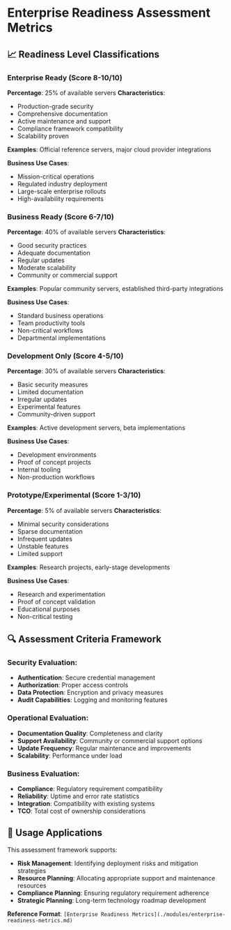# Enterprise Readiness Assessment Metrics

## 📈 Readiness Level Classifications

### Enterprise Ready (Score 8-10/10)
**Percentage**: 25% of available servers
**Characteristics**:
- Production-grade security
- Comprehensive documentation
- Active maintenance and support
- Compliance framework compatibility
- Scalability proven

**Examples**: Official reference servers, major cloud provider integrations

**Business Use Cases**:
- Mission-critical operations
- Regulated industry deployment
- Large-scale enterprise rollouts
- High-availability requirements

### Business Ready (Score 6-7/10)
**Percentage**: 40% of available servers
**Characteristics**:
- Good security practices
- Adequate documentation
- Regular updates
- Moderate scalability
- Community or commercial support

**Examples**: Popular community servers, established third-party integrations

**Business Use Cases**:
- Standard business operations
- Team productivity tools
- Non-critical workflows
- Departmental implementations

### Development Only (Score 4-5/10)
**Percentage**: 30% of available servers
**Characteristics**:
- Basic security measures
- Limited documentation
- Irregular updates
- Experimental features
- Community-driven support

**Examples**: Active development servers, beta implementations

**Business Use Cases**:
- Development environments
- Proof of concept projects
- Internal tooling
- Non-production workflows

### Prototype/Experimental (Score 1-3/10)
**Percentage**: 5% of available servers
**Characteristics**:
- Minimal security considerations
- Sparse documentation
- Infrequent updates
- Unstable features
- Limited support

**Examples**: Research projects, early-stage developments

**Business Use Cases**:
- Research and experimentation
- Proof of concept validation
- Educational purposes
- Non-critical testing

## 🔍 Assessment Criteria Framework

### Security Evaluation:
- **Authentication**: Secure credential management
- **Authorization**: Proper access controls
- **Data Protection**: Encryption and privacy measures
- **Audit Capabilities**: Logging and monitoring features

### Operational Evaluation:
- **Documentation Quality**: Completeness and clarity
- **Support Availability**: Community or commercial support options
- **Update Frequency**: Regular maintenance and improvements
- **Scalability**: Performance under load

### Business Evaluation:
- **Compliance**: Regulatory requirement compatibility
- **Reliability**: Uptime and error rate statistics
- **Integration**: Compatibility with existing systems
- **TCO**: Total cost of ownership considerations

## 🎯 Usage Applications

This assessment framework supports:
- **Risk Management**: Identifying deployment risks and mitigation strategies
- **Resource Planning**: Allocating appropriate support and maintenance resources
- **Compliance Planning**: Ensuring regulatory requirement adherence
- **Strategic Planning**: Long-term technology roadmap development

**Reference Format**: `[Enterprise Readiness Metrics](./modules/enterprise-readiness-metrics.md)`
